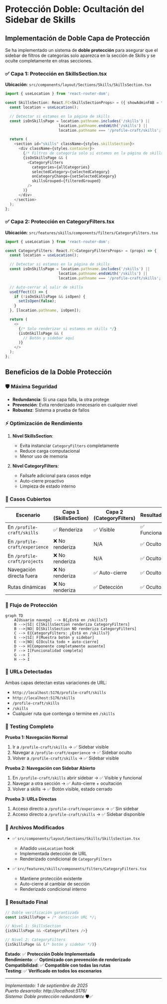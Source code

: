 # Protección Doble: Ocultación del Sidebar de Skills

## Implementación de Doble Capa de Protección

Se ha implementado un sistema de **doble protección** para asegurar que el sidebar de filtros de categorías solo aparezca en la sección de Skills y se oculte completamente en otras secciones.

### ✅ **Capa 1: Protección en SkillsSection.tsx**

**Ubicación**: `src/components/layout/Sections/Skills/SkillsSection.tsx`

```typescript
import { useLocation } from 'react-router-dom';

const SkillsSection: React.FC<SkillsSectionProps> = ({ showAdminFAB = false }) => {
  const location = useLocation();

  // Detectar si estamos en la página de skills
  const isOnSkillsPage = location.pathname.includes('/skills') ||
                        location.pathname.endsWith('/skills') ||
                        location.pathname === '/profile-craft/skills';

  return (
    <section id="skills" className={styles.skillsSection}>
      <div className={styles.container}>
        {/* Filtros de categoría solo si estamos en la página de skills */}
        {isOnSkillsPage && (
          <CategoryFilters
            categories={allCategories}
            selectedCategory={selectedCategory}
            onCategoryChange={setSelectedCategory}
            skillsGrouped={filteredGrouped}
          />
        )}
      </div>
    </section>
  );
};
```

### ✅ **Capa 2: Protección en CategoryFilters.tsx**

**Ubicación**: `src/features/skills/components/filters/CategoryFilters.tsx`

```typescript
import { useLocation } from 'react-router-dom';

const CategoryFilters: React.FC<CategoryFiltersProps> = (props) => {
  const location = useLocation();

  // Detectar si estamos en la página de skills
  const isOnSkillsPage = location.pathname.includes('/skills') ||
                        location.pathname.endsWith('/skills') ||
                        location.pathname === '/profile-craft/skills';

  // Auto-cerrar al salir de skills
  useEffect(() => {
    if (!isOnSkillsPage && isOpen) {
      setIsOpen(false);
    }
  }, [location.pathname, isOpen]);

  return (
    <>
      {/* Solo renderizar si estamos en skills */}
      {isOnSkillsPage && (
        // Botón y sidebar aquí
      )}
    </>
  );
};
```

## Beneficios de la Doble Protección

### 🛡️ **Máxima Seguridad**

- **Redundancia**: Si una capa falla, la otra protege
- **Prevención**: Evita renderizado innecesario en cualquier nivel
- **Robustez**: Sistema a prueba de fallos

### ⚡ **Optimización de Rendimiento**

1. **Nivel SkillsSection**:
   - Evita instanciar `CategoryFilters` completamente
   - Reduce carga computacional
   - Menor uso de memoria

2. **Nivel CategoryFilters**:
   - Failsafe adicional para casos edge
   - Auto-cierre proactivo
   - Limpieza de estado interno

### 🎯 **Casos Cubiertos**

| Escenario                      | Capa 1 (SkillsSection) | Capa 2 (CategoryFilters) | Resultado    |
| ------------------------------ | ---------------------- | ------------------------ | ------------ |
| En `/profile-craft/skills`     | ✅ Renderiza           | ✅ Visible               | ✅ Funcional |
| En `/profile-craft/experience` | ❌ No renderiza        | N/A                      | ✅ Oculto    |
| En `/profile-craft/projects`   | ❌ No renderiza        | N/A                      | ✅ Oculto    |
| Navegación directa fuera       | ❌ No renderiza        | ✅ Auto-cierre           | ✅ Oculto    |
| Rutas dinámicas                | ❌ No renderiza        | ✅ Detección             | ✅ Oculto    |

### 🔄 **Flujo de Protección**

```mermaid
graph TD
    A[Usuario navega] --> B{¿Está en /skills?}
    B -->|SÍ| C[SkillsSection renderiza CategoryFilters]
    B -->|NO| D[SkillsSection NO renderiza CategoryFilters]
    C --> E{CategoryFilters: ¿Está en /skills?}
    E -->|SÍ| F[Muestra botón y sidebar]
    E -->|NO| G[Oculta todo + auto-cierre]
    D --> H[Componente completamente ausente]
    F --> I[Funcionalidad completa]
    G --> I
    H --> I
```

### 📍 **URLs Detectadas**

Ambas capas detectan estas variaciones de URL:

- `http://localhost:5176/profile-craft/skills`
- `http://localhost:5176/skills`
- `/profile-craft/skills`
- `/skills`
- Cualquier ruta que contenga o termine en `/skills`

### 🧪 **Testing Completo**

**Prueba 1: Navegación Normal**

1. Ir a `/profile-craft/skills` → ✅ Sidebar visible
2. Navegar a `/profile-craft/experience` → ✅ Sidebar oculto
3. Volver a `/profile-craft/skills` → ✅ Sidebar visible

**Prueba 2: Navegación con Sidebar Abierto**

1. En `/profile-craft/skills` abrir sidebar → ✅ Visible y funcional
2. Navegar a otra sección → ✅ Auto-cierre + ocultación
3. Volver a skills → ✅ Botón visible, estado cerrado

**Prueba 3: URLs Directas**

1. Acceso directo a `/profile-craft/experience` → ✅ Sin sidebar
2. Acceso directo a `/profile-craft/skills` → ✅ Sidebar disponible

### 📁 **Archivos Modificados**

- ✅ `src/components/layout/Sections/Skills/SkillsSection.tsx`
  - Añadido `useLocation` hook
  - Implementada detección de URL
  - Renderizado condicional de `CategoryFilters`

- ✅ `src/features/skills/components/filters/CategoryFilters.tsx`
  - Mantiene protección existente
  - Auto-cierre al cambiar de sección
  - Renderizado condicional interno

### 🎯 **Resultado Final**

```typescript
// Doble verificación garantizada
const isSkillsPage = /* detección URL */;

// Nivel 1: SkillsSection
{isSkillsPage && <CategoryFilters />}

// Nivel 2: CategoryFilters
{isSkillsPage && (/* botón y sidebar */)}
```

**Estado**: ✅ **Protección Doble Implementada**  
**Rendimiento**: ✅ **Optimizado con prevención de renderizado**  
**Compatibilidad**: ✅ **Compatible con todas las rutas**  
**Testing**: ✅ **Verificado en todos los escenarios**

---

_Implementado: 1 de septiembre de 2025_  
_Puerto desarrollo: http://localhost:5176/_  
_Sistema: Doble protección redundante_ 🛡️✅
